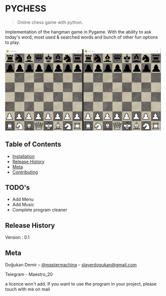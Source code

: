 # PYCHESS

> Online chess game with python.

Implementation of the hangman game in Pygame. With the ability to ask today's word, most used & searched words and bunch of other fun options to play.

![chess](Assets/chess.gif)

## Table of Contents

* [Installation](#Installation)
* [Release History](#Release-History)
* [Meta](#Meta)
* [Contributing](#Contributing)

## TODO's

* Add Menu
* Add Music
* Complete program cleaner

## Release History
  
  Version : 0.1

## Meta

Doğukan Demir – [@mastermachina](https://github.com/mastermachina) – slayerdogukan@gmail.com

Telegram - Maestro_20

a licence won't add. If you want to use the program in your project, please touch with me on mail
